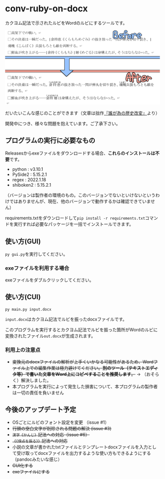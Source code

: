 # conv-ruby-on-docx

カクヨム記法で示されたルビをWordのルビにするツールです。

![sample](./picts/sample.png)

だいたいこんな感じのことができます（文章は拙作[『誰が為の歴史改変』](https://note.com/msattova/n/n5981d867920d?magazine_key=mb9a82abba305)より）

開発中につき、様々な問題を抱えています。ご了承下さい。

## プログラムの実行に必要なもの

Releasesからexeファイルをダウンロードする場合、**これらのインストールは不要**です。

* python : v3.10.1
* PySide2 : 5.15.2.1
* regex : 2022.1.18
* shiboken2 : 5.15.2.1

（バージョンは製作者の環境のもの。このバージョンでないといけないというわけではありませんが、現在、他のバージョンで動作するかは確認できていません）

requirements.txtをダウンロードして`pip install -r requirements.txt`コマンドを実行すれば必要なパッケージを一括でインストールできます。

## 使い方(GUI)

`py gui.py`を実行してください。

### exeファイルを利用する場合

exeファイルをダブルクリックしてください。

## 使い方(CUI)

`py main.py input.docx`

`input.docx`はカクヨム記法でルビを振ったdocxファイルです。

このプログラムを実行するとカクヨム記法でルビを振った箇所がWordのルビに変換されたファイル`out.docx`が生成されます。

### 利用上の注意点

* ~~変換元のdocxファイルの解析が上手くいかなる可能性があるため、Wordファイル上での編集作業は極力避けてください。**別のツール（テキストエディタ等）で書いた文章をWord上にコピペすることを推奨します**。~~ → （おそらく）解決しました。
* 本プログラムを実行によって発生した損害について、本プログラムの製作者は一切の責任を負いません

## 今後のアップデート予定

* OSごとにルビのフォント設定を変更 （issue #1）
* ~~行頭の空白文字が削除される問題の解決 (issue #3)~~
* ~~`漢字《かんじ》`記法への対応（issue #6）~~
* ~~`《《傍点を振る》》`記法への対応~~
* 小説の文章が書かれたtxtファイルとテンプレートdocxファイルを入力として受け取ってdocxファイルを出力するような使い方もできるようにする（pandocみたいな感じ）
* ~~GUI化する~~
* ~~exeファイルにする~~
